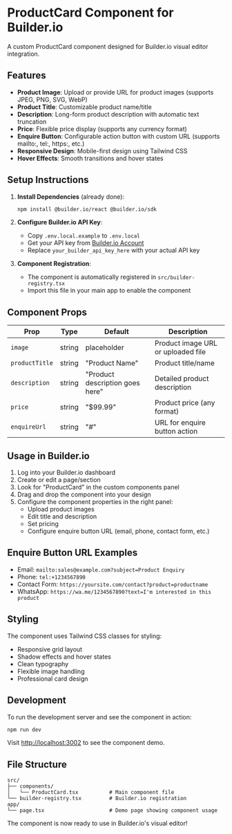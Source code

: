 # ProductCard Component for Builder.io

A custom ProductCard component designed for Builder.io visual editor integration.

## Features

- **Product Image**: Upload or provide URL for product images (supports JPEG, PNG, SVG, WebP)
- **Product Title**: Customizable product name/title
- **Description**: Long-form product description with automatic text truncation
- **Price**: Flexible price display (supports any currency format)
- **Enquire Button**: Configurable action button with custom URL (supports mailto:, tel:, https:, etc.)
- **Responsive Design**: Mobile-first design using Tailwind CSS
- **Hover Effects**: Smooth transitions and hover states

## Setup Instructions

1. **Install Dependencies** (already done):
   ```bash
   npm install @builder.io/react @builder.io/sdk
   ```

2. **Configure Builder.io API Key**:
   - Copy `.env.local.example` to `.env.local`
   - Get your API key from [Builder.io Account](https://builder.io/account/organization)
   - Replace `your_builder_api_key_here` with your actual API key

3. **Component Registration**:
   - The component is automatically registered in `src/builder-registry.tsx`
   - Import this file in your main app to enable the component

## Component Props

| Prop | Type | Default | Description |
|------|------|---------|-------------|
| `image` | string | placeholder | Product image URL or uploaded file |
| `productTitle` | string | "Product Name" | Product title/name |
| `description` | string | "Product description goes here" | Detailed product description |
| `price` | string | "$99.99" | Product price (any format) |
| `enquireUrl` | string | "#" | URL for enquire button action |

## Usage in Builder.io

1. Log into your Builder.io dashboard
2. Create or edit a page/section
3. Look for "ProductCard" in the custom components panel
4. Drag and drop the component into your design
5. Configure the component properties in the right panel:
   - Upload product images
   - Edit title and description
   - Set pricing
   - Configure enquire button URL (email, phone, contact form, etc.)

## Enquire Button URL Examples

- Email: `mailto:sales@example.com?subject=Product Enquiry`
- Phone: `tel:+1234567890`
- Contact Form: `https://yoursite.com/contact?product=productname`
- WhatsApp: `https://wa.me/1234567890?text=I'm interested in this product`

## Styling

The component uses Tailwind CSS classes for styling:
- Responsive grid layout
- Shadow effects and hover states
- Clean typography
- Flexible image handling
- Professional card design

## Development

To run the development server and see the component in action:

```bash
npm run dev
```

Visit [http://localhost:3002](http://localhost:3002) to see the component demo.

## File Structure

```
src/
├── components/
│   └── ProductCard.tsx          # Main component file
└── builder-registry.tsx         # Builder.io registration
app/
└── page.tsx                     # Demo page showing component usage
```

The component is now ready to use in Builder.io's visual editor!